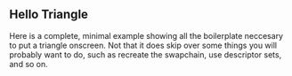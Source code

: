 ## Hello Triangle

Here is a complete, minimal example showing all the boilerplate neccesary to put a triangle onscreen. Not that it does skip over some things you will probably want to do, such as recreate the swapchain, use descriptor sets, and so on.
